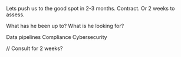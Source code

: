 Lets push us to the good spot in 2-3 months. Contract.
Or 2 weeks to assess. 


What has he been up to? 
What is he looking for? 

Data pipelines
Compliance
Cybersecurity



// Consult for 2 weeks? 


